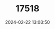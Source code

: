 ---
title: "17518"
category: "Cornufer vitianus"
draft: false
date: 2024-02-22 13:03:50
languages:
  English: ["Fiji Land Frog", "Viti Wrinkled Ground Frog", "Fiji Ground Frog"]
---